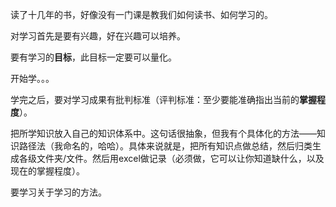 读了十几年的书，好像没有一门课是教我们如何读书、如何学习的。

对学习首先是要有兴趣，好在兴趣可以培养。

要有学习的**目标**，此目标一定要可以量化。

开始学。。。

学完之后，要对学习成果有批判标准（评判标准：至少要能准确指出当前的**掌握程度**）。

把所学知识放入自己的知识体系中。这句话很抽象，但我有个具体化的方法——知识路径法（我命名的，哈哈）。具体来说就是，把所有知识点做总结，然后归类生成各级文件夹/文件。然后用excel做记录（必须做，它可以让你知道缺什么，以及现在的掌握程度）。



要学习关于学习的方法。

